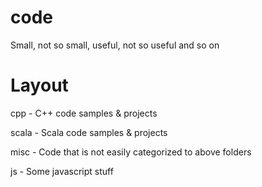 # code

Small, not so small, useful, not so useful and so on

# Layout

cpp   - C++ code samples & projects

scala - Scala code samples & projects

misc  - Code that is not easily categorized to above folders

js - Some javascript stuff
